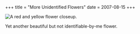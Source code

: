 +++
title = "More Unidentified Flowers"
date = 2007-08-15
+++

![A red and yellow flower closeup.](/photoblog/photos/2007/MoreUnidentifiedFlowers.jpg "I believe this is a Common North American Strungus Plant.")

Yet another beautiful but not identifiable-by-me flower.
